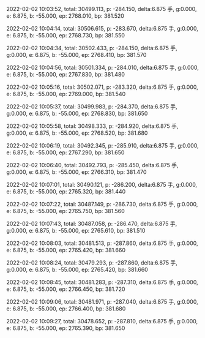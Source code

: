 2022-02-02 10:03:52, total: 30499.113, p: -284.150, delta:6.875 手, g:0.000, e: 6.875, b: -55.000, ep: 2768.010, bp: 381.520

2022-02-02 10:04:14, total: 30506.615, p: -283.670, delta:6.875 手, g:0.000, e: 6.875, b: -55.000, ep: 2768.730, bp: 381.550

2022-02-02 10:04:34, total: 30502.433, p: -284.150, delta:6.875 手, g:0.000, e: 6.875, b: -55.000, ep: 2768.410, bp: 381.570

2022-02-02 10:04:56, total: 30501.334, p: -284.010, delta:6.875 手, g:0.000, e: 6.875, b: -55.000, ep: 2767.830, bp: 381.480

2022-02-02 10:05:16, total: 30502.071, p: -283.320, delta:6.875 手, g:0.000, e: 6.875, b: -55.000, ep: 2769.000, bp: 381.540

2022-02-02 10:05:37, total: 30499.983, p: -284.370, delta:6.875 手, g:0.000, e: 6.875, b: -55.000, ep: 2768.830, bp: 381.650

2022-02-02 10:05:58, total: 30498.333, p: -284.920, delta:6.875 手, g:0.000, e: 6.875, b: -55.000, ep: 2768.520, bp: 381.680

2022-02-02 10:06:19, total: 30492.345, p: -285.910, delta:6.875 手, g:0.000, e: 6.875, b: -55.000, ep: 2767.290, bp: 381.650

2022-02-02 10:06:40, total: 30492.793, p: -285.450, delta:6.875 手, g:0.000, e: 6.875, b: -55.000, ep: 2766.310, bp: 381.470

2022-02-02 10:07:01, total: 30490.121, p: -286.200, delta:6.875 手, g:0.000, e: 6.875, b: -55.000, ep: 2765.320, bp: 381.440

2022-02-02 10:07:22, total: 30487.149, p: -286.730, delta:6.875 手, g:0.000, e: 6.875, b: -55.000, ep: 2765.750, bp: 381.560

2022-02-02 10:07:43, total: 30487.058, p: -286.470, delta:6.875 手, g:0.000, e: 6.875, b: -55.000, ep: 2765.610, bp: 381.510

2022-02-02 10:08:03, total: 30481.513, p: -287.860, delta:6.875 手, g:0.000, e: 6.875, b: -55.000, ep: 2765.420, bp: 381.660

2022-02-02 10:08:24, total: 30479.293, p: -287.860, delta:6.875 手, g:0.000, e: 6.875, b: -55.000, ep: 2765.420, bp: 381.660

2022-02-02 10:08:45, total: 30481.283, p: -287.310, delta:6.875 手, g:0.000, e: 6.875, b: -55.000, ep: 2766.450, bp: 381.720

2022-02-02 10:09:06, total: 30481.971, p: -287.040, delta:6.875 手, g:0.000, e: 6.875, b: -55.000, ep: 2766.400, bp: 381.680

2022-02-02 10:09:27, total: 30478.652, p: -287.810, delta:6.875 手, g:0.000, e: 6.875, b: -55.000, ep: 2765.390, bp: 381.650